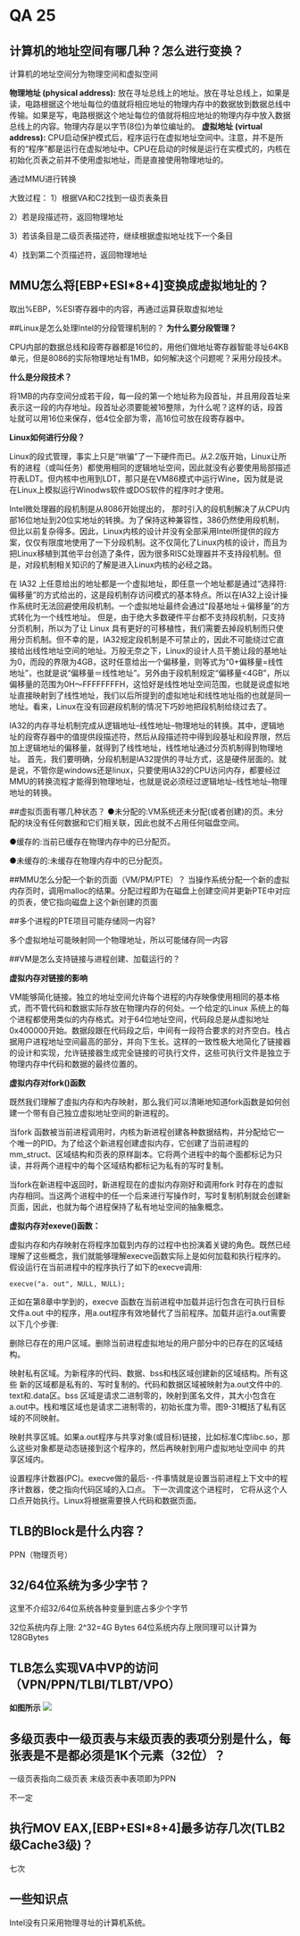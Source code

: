 # QA 25 #

## 计算机的地址空间有哪几种？怎么进行变换？
计算机的地址空间分为物理空间和虚拟空间

**物理地址 (physical address):** 放在寻址总线上的地址。放在寻址总线上，如果是读，电路根据这个地址每位的值就将相应地址的物理内存中的数据放到数据总线中传输。如果是写，电路根据这个地址每位的值就将相应地址的物理内存中放入数据总线上的内容。物理内存是以字节(8位)为单位编址的。
**虚拟地址 (virtual address):** CPU启动保护模式后，程序运行在虚拟地址空间中。注意，并不是所有的“程序”都是运行在虚拟地址中。CPU在启动的时候是运行在实模式的，内核在初始化页表之前并不使用虚拟地址，而是直接使用物理地址的。

通过MMU进行转换

大致过程：
1）根据VA和C2找到一级页表条目

2）若是段描述符，返回物理地址

3）若该条目是二级页表描述符，继续根据虚拟地址找下一个条目

4）找到第二个页描述符，返回物理地址

## MMU怎么将[EBP+ESI*8+4]变换成虚拟地址的？
取出%EBP，%ESI寄存器中的内容，再通过运算获取虚拟地址
 
##Linux是怎么处理Intel的分段管理机制的？ 
**为什么要分段管理？**

CPU内部的数据总线和段寄存器都是16位的，用他们做地址寄存器智能寻址64KB单元，但是8086的实际物理地址有1MB，如何解决这个问题呢？采用分段技术。

**什么是分段技术？**

将1MB的内存空间分成若干段，每一段的第一个地址称为段首址，并且用段首址来表示这一段的内存地址。段首址必须要能被16整除，为什么呢？这样的话，段首址就可以用16位来保存，低4位全部为零，高16位可放在段寄存器中。

**Linux如何进行分段？**

Linux的段式管理，事实上只是“哄骗”了一下硬件而已。从2.2版开始，Linux让所有的进程（或叫任务）都使用相同的逻辑地址空间，因此就没有必要使用局部描述符表LDT。但内核中也用到LDT，那只是在VM86模式中运行Wine，因为就是说在Linux上模拟运行Winodws软件或DOS软件的程序时才使用。

Intel微处理器的段机制是从8086开始提出的， 那时引入的段机制解决了从CPU内部16位地址到20位实地址的转换。为了保持这种兼容性，386仍然使用段机制，但比以前复杂得多。因此，Linux内核的设计并没有全部采用Intel所提供的段方案，仅仅有限度地使用了一下分段机制。这不仅简化了Linux内核的设计，而且为把Linux移植到其他平台创造了条件，因为很多RISC处理器并不支持段机制。但是，对段机制相关知识的了解是进入Linux内核的必经之路。

在 IA32 上任意给出的地址都是一个虚拟地址，即任意一个地址都是通过“选择符:偏移量”的方式给出的，这是段机制存访问模式的基本特点。所以在IA32上设计操作系统时无法回避使用段机制。一个虚拟地址最终会通过“段基地址＋偏移量”的方式转化为一个线性地址。 但是，由于绝大多数硬件平台都不支持段机制，只支持分页机制，所以为了让 Linux 具有更好的可移植性，我们需要去掉段机制而只使用分页机制。但不幸的是，IA32规定段机制是不可禁止的，因此不可能绕过它直接给出线性地址空间的地址。万般无奈之下，Linux的设计人员干脆让段的基地址为0，而段的界限为4GB，这时任意给出一个偏移量，则等式为“0+偏移量=线性地址”，也就是说“偏移量＝线性地址”。另外由于段机制规定“偏移量<4GB”，所以偏移量的范围为0H～FFFFFFFFH，这恰好是线性地址空间范围，也就是说虚拟地址直接映射到了线性地址，我们以后所提到的虚拟地址和线性地址指的也就是同一地址。看来，Linux在没有回避段机制的情况下巧妙地把段机制给绕过去了。

IA32的内存寻址机制完成从逻辑地址–线性地址–物理地址的转换。其中，逻辑地址的段寄存器中的值提供段描述符，然后从段描述符中得到段基址和段界限，然后加上逻辑地址的偏移量，就得到了线性地址，线性地址通过分页机制得到物理地址。
首先，我们要明确，分段机制是IA32提供的寻址方式，这是硬件层面的。就是说，不管你是windows还是linux，只要使用IA32的CPU访问内存，都要经过MMU的转换流程才能得到物理地址，也就是说必须经过逻辑地址–线性地址–物理地址的转换。

##虚拟页面有哪几种状态？
●未分配的:VM系统还未分配(或者创建)的页。未分配的块没有任何数据和它们相关联，因此也就不占用任何磁盘空间。

●缓存的:当前已缓存在物理内存中的已分配页。

●未缓存的:未缓存在物理内存中的已分配页。

##MMU怎么分配一个新的页面（VM/PM/PTE）？
当操作系统分配一个新的虚拟内存页时，调用malloc的结果。分配过程即为在磁盘上创建空间并更新PTE中对应的页表，使它指向磁盘上这个新创建的页面

##多个进程的PTE项目可能存储同一内容? 

多个虚拟地址可能映射同一个物理地址，所以可能储存同一内容

##VM是怎么支持链接与进程创建、加载运行的？

**虚拟内存对链接的影响**

VM能够简化链接。独立的地址空间允许每个进程的内存映像使用相同的基本格式，而不管代码和数据实际存放在物理内存的何处。一个给定的Linux 系统上的每个进程都使用类似的内存格式。对于64位地址空间，代码段总是从虚拟地址0x400000开始。数据段跟在代码段之后，中间有一段符合要求的对齐空白。栈占据用户进程地址空间最高的部分，并向下生长。这样的一致性极大地简化了链接器的设计和实现，允许链接器生成完全链接的可执行文件，这些可执行文件是独立于物理内存中代码和数据的最终位置的。

**虚拟内存对fork()函数**

既然我们理解了虛拟内存和内存映射，那么我们可以清晰地知道fork函数是如何创建一个带有自己独立虚拟地址空间的新进程的。

当fork 函数被当前进程调用时，内核为新进程创建各种数据结构，并分配给它一个唯一的PID。为了给这个新进程创建虚拟内存，它创建了当前进程的mm_struct、区域结构和页表的原样副本。它将两个进程中的每个面都标记为只读，并将两个进程中的每个区域结构都标记为私有的写时复制。

当fork在新进程中返回时，新进程现在的虚拟内存刚好和调用fork 时存在的虚拟内存相同。当这两个进程中的任一个后来进行写操作时，写时复制机制就会创建新页面，因此，也就为每个进程保持了私有地址空间的抽象概念。

**虚拟内存对exeve()函数：**


虚拟内存和内存映射在将程序加载到内存的过程中也扮演着关键的角色。既然已经理解了这些概念，我们就能够理解execve函数实际上是如何加载和执行程序的。假设运行在当前进程中的程序执行了如下的execve调用:

    execve("a. out", NULL, NULL);

正如在第8章中学到的，execve 函数在当前进程中加载并运行包含在可执行目标文件a.out
中的程序，用a.out程序有效地替代了当前程序。加载并运行a.out需要以下几个步骤:

删除已存在的用户区域。删除当前进程虚拟地址的用户部分中的已存在的区域结构。

映射私有区域。为新程序的代码、数据、bss和栈区域创建新的区域结构。所有这些
新的区域都是私有的、写时复制的。代码和数据区域被映射为a.out文件中的. text和.data区。bss 区域是请求二进制零的，映射到匿名文件，其大小包含在a.out中。栈和堆区域也是请求二进制零的，初始长度为零。图9-31概括了私有区域的不同映射。

映射共享区城。如果a.out程序与共享对象(或目标)链接，比如标准C库libc.so，那么这些对象都是动态链接到这个程序的，然后再映射到用户虚拟地址空间中
的共享区域内。

设置程序计数器(PC)。execve做的最后- -件事情就是设置当前进程上下文中的程
序计数器，使之指向代码区域的入口点。
下一次调度这个进程时， 它将从这个人口点开始执行。Linux将根据需要换人代码和数据页面。



## TLB的Block是什么内容？
PPN（物理页号）

## 32/64位系统为多少字节？
这里不介绍32/64位系统各种变量到底占多少个字节

32位系统内存上限: 2^32=4G Bytes
64位系统内存上限同理可以计算为128GBytes


## TLB怎么实现VA中VP的访问（VPN/PPN/TLBI/TLBT/VPO）
**如图所示**
![](https://imgsa.baidu.com/forum/w%3D580/sign=572a51db6a380cd7e61ea2e59145ad14/a75abcf0f736afc39e65910ebc19ebc4b7451202.jpg)


## 多级页表中一级页表与末级页表的表项分别是什么，每张表是不是都必须是1K个元素（32位）？ 

一级页表指向二级页表
末级页表中表项即为PPN

不一定
## 执行MOV EAX,[EBP+ESI*8+4]最多访存几次(TLB2级Cache3级)？
七次

## 一些知识点

Intel没有只采用物理寻址的计算机系统。
